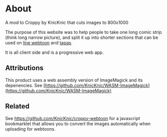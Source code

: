 # About
A mod to Croppy by KnicKnic that cuts images to 800x1000

The purpose of this website was to help people to take one long comic strip (think long narrow picture), and split it up into shorter sections that can be used on [line webtoon](https://www.webtoons.com/en/) and [tapas](https://tapas.io/).

It is all client side and is a progressive web app.

## Attributions
This product uses a web assembly version of ImageMagick and its depenencies. See [https://github.com/KnicKnic/WASM-ImageMagick](https://github.com/KnicKnic/WASM-ImageMagick)

## Related
See https://github.com/KnicKnic/croppy-webtoon for a javascript bookmarklet that allows you to convert the images automatically when uploading for webtoons.
